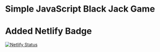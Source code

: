 # Simple JavaScript Black Jack Game

# Added Netlify Badge 
[![Netlify Status](https://api.netlify.com/api/v1/badges/376dc8d9-d7dc-4b92-90ae-e0270c072346/deploy-status)](https://app.netlify.com/sites/webtek-javascript-black-jack-game/deploys)